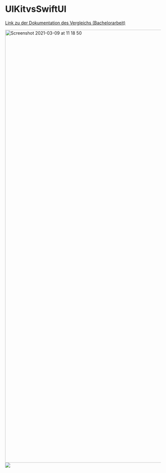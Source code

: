 # UIKitvsSwiftUI

[Link zu der Dokumentation des Vergleichs (Bachelorarbeit)](https://github.com/bschmalb/UIKitvsSwiftUI/blob/6564f906e5357a2b982d5f4774c5c96b03dd6d1a/BachelorarbeitSchmalbachBastian.pdf)

<img width="1400" alt="Screenshot 2021-03-09 at 11 18 50" src="https://user-images.githubusercontent.com/32933389/110456062-6d920500-80c9-11eb-9d28-fa18d15bcead.png">

<img src="https://user-images.githubusercontent.com/32933389/110456066-6f5bc880-80c9-11eb-8383-c32671864a76.png">
